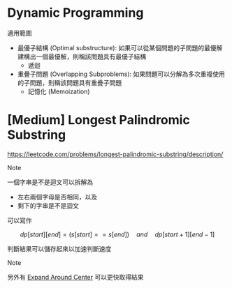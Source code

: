 # Dynamic Programming
適用範圍
- 最優子結構 (Optimal substructure): 如果可以從某個問題的子問題的最優解建構出一個最優解，則稱該問題具有最優子結構
  - 遞迴 
- 重疊子問題 (Overlapping Subproblems): 如果問題可以分解為多次重複使用的子問題，則稱該問題具有重疊子問題
  - 記憶化 (Memoization)
 
# [Medium] Longest Palindromic Substring
https://leetcode.com/problems/longest-palindromic-substring/description/
> [!NOTE]
> 一個字串是不是迴文可以拆解為
> - 左右兩個字母是否相同，以及
> - 剩下的字串是不是迴文
>
> 可以寫作
>
> $$
> dp[start][end] = (s[start]==s[end]) \quad and \quad dp[start+1][end-1]
> $$
>
> 判斷結果可以儲存起來以加速判斷速度

> [!NOTE]
> 另外有 [Expand Around Center](https://github.com/anohis/Learning/blob/main/LeetCode/Expand%20Around%20Center.md#medium-longest-palindromic-substring) 可以更快取得結果
